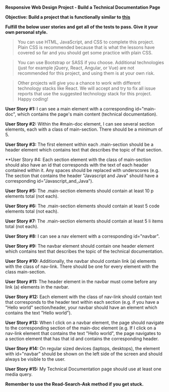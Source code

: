 **Responsive Web Design Project - Build a Technical Documentation Page**

**Objective: Build a project that is functionally similar to [this](https://shyakaster.github.io/FCCTDP/)**

**Fulfill the below user stories and get all of the tests to pass. Give it your own personal style.**

>You can use HTML, JavaScript, and CSS to complete this project. Plain CSS is recommended because that is what the lessons have covered so far and you should get some practice with plain CSS.

>You can use Bootstrap or SASS if you choose. Additional technologies (just for example jQuery, React, Angular, or Vue) are not recommended for this project, and using them is at your own risk.

>Other projects will give you a chance to work with different technology stacks like React. We will accept and try to fix all issue reports that use the suggested technology stack for this project. Happy coding!

**User Story #1:** I can see a main element with a corresponding id="main-doc", which contains the page's main content (technical documentation).

**User Story #2:** Within the #main-doc element, I can see several section elements, each with a class of main-section. There should be a minimum of 5.

**User Story #3:** The first element within each .main-section should be a header element which contains text that describes the topic of that section.

**User Story #4: Each section element with the class of main-section should also have an id that corresponds with the text of each header contained within it. Any spaces should be replaced with underscores (e.g. The section that contains the header "Javascript and Java" should have a corresponding id="Javascript_and_Java").

**User Story #5:** The .main-section elements should contain at least 10 p elements total (not each).

**User Story #6:** The .main-section elements should contain at least 5 code elements total (not each).

**User Story #7:** The .main-section elements should contain at least 5 li items total (not each).

**User Story #8:** I can see a nav element with a corresponding id="navbar".

**User Story #9:** The navbar element should contain one header element which contains text that describes the topic of the technical documentation.

**User Story #10:** Additionally, the navbar should contain link (a) elements with the class of nav-link. There should be one for every element with the class main-section.

**User Story #11:** The header element in the navbar must come before any link (a) elements in the navbar.

**User Story #12:** Each element with the class of nav-link should contain text that corresponds to the header text within each section (e.g. if you have a "Hello world" section/header, your navbar should have an element which contains the text "Hello world").

**User Story #13:** When I click on a navbar element, the page should navigate to the corresponding section of the main-doc element (e.g. If I click on a nav-link element that contains the text "Hello world", the page navigates to a section element that has that id and contains the corresponding header.

**User Story #14:** On regular sized devices (laptops, desktops), the element with id="navbar" should be shown on the left side of the screen and should always be visible to the user.

**User Story #15:** My Technical Documentation page should use at least one media query.

**Remember to use the Read-Search-Ask method if you get stuck.**

